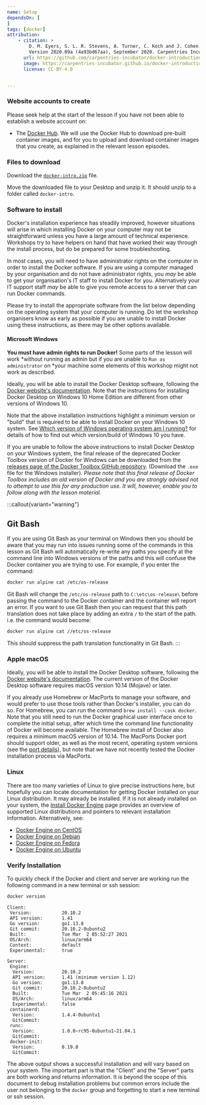 ```yaml
---
name: Setup
dependsOn: [
]
tags: [docker]
attribution: 
    - citation: >
        D. M. Eyers, S. L. R. Stevens, A. Turner, C. Koch and J. Cohen. "Reproducible computational environments using containers: Introduction to Docker".
        Version 2020.09a (4a93bd67aa), September 2020. Carpentries Incubator. 
      url: https://github.com/carpentries-incubator/docker-introduction
      image: https://carpentries-incubator.github.io/docker-introduction/assets/img/incubator-logo-blue.svg
      license: CC-BY-4.0


---
```

### Website accounts to create

Please seek help at the start of the lesson if you have not been able to establish a website account on:

- The [Docker Hub](http://hub.docker.com). We will use the Docker Hub to download pre-built container images, and for you to upload and download container images that you create, as explained in the relevant lesson episodes.

### Files to download

Download the [`docker-intro.zip`](files/docker-intro.zip) file.

Move the downloaded file to your Desktop and unzip it. It should unzip to a folder called `docker-intro`.

### Software to install

Docker's installation experience has steadily improved, however situations will
arise in which installing Docker on your computer may not be straightforward
unless you have a large amount of technical experience.  Workshops try to have
helpers on hand that have worked their way through the install process, but do
be prepared for some troubleshooting.

In most cases, you will need to have administrator rights on the computer in
order to install the Docker software. If you are using a computer managed by
your organisation and do not have administrator rights, you *may* be able to get
your organisation's IT staff to install Docker for you. Alternatively your IT
support staff *may* be able to give you remote access to a server that can run
Docker commands.

Please try to install the appropriate software from the list below depending on
the operating system that your computer is running. Do let the workshop
organisers know as early as possible if you are unable to install Docker using
these instructions, as there may be other options available.

#### Microsoft Windows

**You must have admin rights to run Docker!** Some parts of the lesson will work
*without running as admin but if you are unable to `Run as administrator` on
*your machine some elements of this workshop might not work as described.

Ideally, you will be able to install the Docker Desktop software, following the
[Docker website's documentation](https://docs.docker.com/docker-for-windows/install/). Note that
the instructions for installing Docker Desktop on Windows 10 Home Edition are
different from other versions of Windows 10.

Note that the above installation instructions highlight a minimum version or
"build" that is required to be able to install Docker on your Windows 10 system.
See [Which version of Windows operating system am I running?](https://support.microsoft.com/en-us/windows/which-version-of-windows-operating-system-am-i-running-628bec99-476a-2c13-5296-9dd081cdd808)
for details of how to find out which version/build of Windows 10 you have.

If you are unable to follow the above instructions to install Docker Desktop on
your Windows system, the final release of the deprecated Docker Toolbox version
of Docker for Windows can be downloaded from the [releases page of the Docker Toolbox GitHub repository](https://github.com/docker/toolbox/releases).
(Download the `.exe` file for the Windows installer). *Please note that this
final release of Docker Toolbox includes an old version of Docker and you are
strongly advised not to attempt to use this for any production use. It will,
however, enable you to follow along with the lesson material.*

:::callout{variant="warning"}

## Git Bash

If you are using Git Bash as your terminal on Windows then you should be aware that you may run
into issues running some of the commands in this lesson as Git Bash will automatically re-write
any paths you specify at the command line into Windows versions of the paths and this will confuse
the Docker container you are trying to use. For example, if you enter the command:

~~~bash
docker run alpine cat /etc/os-release
~~~

Git Bash will change the `/etc/os-release` path to `C:\etc\os-release\` before passing the command
to the Docker container and the container will report an error. If you want to use Git Bash then you
can request that this path translation does not take place by adding an extra `/` to the start of the
path. i.e. the command would become:

~~~bash
docker run alpine cat //etc/os-release
~~~

This should suppress the path translation functionality in Git Bash.
:::

### Apple macOS

Ideally, you will be able to install the Docker Desktop software, following the
[Docker website's documentation](https://docs.docker.com/docker-for-mac/install/).
The current version of the Docker Desktop software requires macOS version 10.14 (Mojave) or later.

If you already use Homebrew or MacPorts to manage your software, and would prefer to use those
tools rather than Docker's installer, you can do so. For Homebrew, you can run the command
`brew install --cask docker`. Note that you still need to run the Docker graphical user interface
once to complete the initial setup, after which time the command line functionality of Docker will
become available. The Homebrew install of Docker also requires a minimum macOS version of 10.14.
The MacPorts Docker port should support older, as well as the most recent, operating system
versions (see the [port details](https://ports.macports.org/port/docker/details/)), but note that
we have not recently tested the Docker installation process via MacPorts.

### Linux

There are too many varieties of Linux to give precise instructions here, but
hopefully you can locate documentation for getting Docker installed on your
Linux distribution. It may already be installed. If it is not already installed
on your system, the [Install Docker Engine](https://docs.docker.com/engine/install/) page provides an overview of
supported Linux distributions and pointers to relevant installation information.
Alternatively, see:

- [Docker Engine on CentOS](https://docs.docker.com/install/linux/docker-ce/centos/)
- [Docker Engine on Debian](https://docs.docker.com/install/linux/docker-ce/debian/)
- [Docker Engine on Fedora](https://docs.docker.com/install/linux/docker-ce/fedora/)
- [Docker Engine on Ubuntu](https://docs.docker.com/install/linux/docker-ce/ubuntu/)

### Verify Installation

To quickly check if the Docker and client and server are working run the following command in a new terminal or ssh session:

~~~bash
docker version
~~~

~~~text
Client:
 Version:           20.10.2
 API version:       1.41
 Go version:        go1.13.8
 Git commit:        20.10.2-0ubuntu2
 Built:             Tue Mar  2 05:52:27 2021
 OS/Arch:           linux/arm64
 Context:           default
 Experimental:      true

Server:
 Engine:
  Version:          20.10.2
  API version:      1.41 (minimum version 1.12)
  Go version:       go1.13.8
  Git commit:       20.10.2-0ubuntu2
  Built:            Tue Mar  2 05:45:16 2021
  OS/Arch:          linux/arm64
  Experimental:     false
 containerd:
  Version:          1.4.4-0ubuntu1
  GitCommit:        
 runc:
  Version:          1.0.0~rc95-0ubuntu1~21.04.1
  GitCommit:        
 docker-init:
  Version:          0.19.0
  GitCommit:        
~~~

The above output shows a successful installation and will vary based on your
system.  The important part is that the "Client" and the "Server" parts are both
working and returns information. It is beyond the scope of this document to
debug installation problems but common errors include the user not belonging to
the `docker` group and forgetting to start a new terminal or ssh session.
